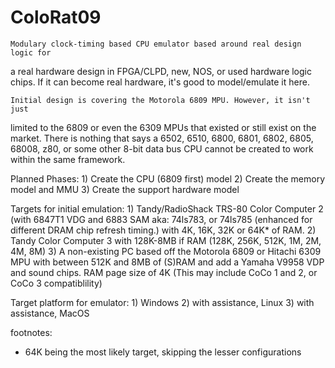 # ColoRat09

    Modulary clock-timing based CPU emulator based around real design logic for
a real hardware design in FPGA/CLPD, new, NOS, or used hardware logic chips. If
it can become real hardware, it's good to model/emulate it here.
	
	Initial design is covering the Motorola 6809 MPU. However, it isn't just
limited to the 6809 or even the 6309 MPUs that existed or still exist on the
market. There is nothing that says a 6502, 6510, 6800, 6801, 6802, 6805, 68008,
z80, or some other 8-bit data bus CPU cannot be created to work within the same
framework.

Planned Phases:
    1) Create the CPU (6809 first) model
    2) Create the memory model and MMU
    3) Create the support hardware model

Targets for initial emulation:
    1) Tandy/RadioShack TRS-80 Color Computer 2 (with 6847T1 VDG and 6883 SAM
	   aka: 74ls783, or 74ls785 (enhanced for different DRAM chip refresh
	   timing.) with 4K, 16K, 32K or 64K* of RAM.
	2) Tandy Color Computer 3 with 128K-8MB if RAM (128K, 256K, 512K, 1M, 2M,
	   4M, 8M)
	3) A non-existing PC based off the Motorola 6809 or Hitachi 6309 MPU with
	   between 512K and 8MB of (S)RAM and add a Yamaha V9958 VDP and sound
	   chips. RAM page size of 4K (This may include CoCo 1 and 2, or CoCo 3
	   compatiblility)

Target platform for emulator:
    1) Windows
	2) with assistance, Linux
	3) with assistance, MacOS

























footnotes:
* 64K being the most likely target, skipping the lesser configurations
